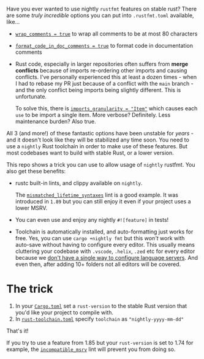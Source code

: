 Have you ever wanted to use nightly `rustfmt` features on stable rust? There are some *truly incredible* options you can put into `.rustfmt.toml` available, like...

- [`wrap_comments = true`](https://rust-lang.github.io/rustfmt/?version=v1.8.0&search#wrap_comments) to wrap all comments to be at most 80 characters
- [`format_code_in_doc_comments = true`](https://rust-lang.github.io/rustfmt/?version=v1.8.0&search#format_code_in_doc_comments) to format code in documentation comments
- Rust code, especially in larger repositories often suffers from **merge conflicts** because of imports re-ordering
  other imports and causing conflicts. I've personally experienced this at least a dozen times - when I had to rebase my PR
  just because of a conflict with the `main` branch - and the only conflict being imports being slightly different. This is unfortunate.

  To solve this, there is [`imports_granularity = "Item"`](https://rust-lang.github.io/rustfmt/?version=v1.8.0&search#Item%5C%3A) which causes
  each `use` to be import a single item. More verbose? Definitely. Less maintenance burden? Also true.

All 3 (and more!) of these fantastic options have been unstable for *years* - and it doesn't look like they will be stabilized any time soon.
You need to use a `nightly` Rust toolchain in order to make use of these features. But most codebases want to build with stable Rust, or a lower version.

This repo shows a trick you can use to allow usage of `nightly` rustfmt. You also get these benefits:

- rustc built-in lints, and clippy available on `nightly`.

  The [`mismatched_lifetime_syntaxes`](https://doc.rust-lang.org/nightly/nightly-rustc/rustc_lint/lifetime_syntax/static.MISMATCHED_LIFETIME_SYNTAXES.html) lint is a good example.
  It was introduced in `1.89` but you can still enjoy it even if your project uses a lower MSRV.

- You can even use and enjoy any nightly `#![feature]` in tests!

- Toolchain is automatically installed, and auto-formatting just works for free. Yes, you can use `cargo +nightly fmt` but this *won't* work with auto-save without having to configure
  every editor. This usually means cluttering your codebase with `.vscode`, `.helix`, `.zed` etc for every editor because we
  [don't have a single way to configure language servers](https://github.com/microsoft/language-server-protocol/issues/2127). And even then, after adding 10+ folders not all editors will be covered.

# The trick

1. In your [`Cargo.toml`](./Cargo.toml) set a `rust-version` to the stable Rust version that you'd like your project to compile with. 
1. In [`rust-toolchain.toml`](./rust-toolchain.toml) specify `toolchain` as `"nightly-yyyy-mm-dd"`

That's it!

If you try to use a feature from 1.85 but your `rust-version` is set to 1.74 for example, the
[`incompatible_msrv`](https://rust-lang.github.io/rust-clippy/master/index.html#/incompatible_msrv) lint will prevent you from doing so. 
